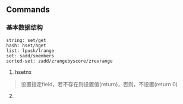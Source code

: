 ## Commands
### 基本数据结构
```
string: set/get
hash: hset/hget
list: lpush/lrange
set: sadd/smembers
sorted-set: zadd/zrangebyscore/zrevrange
```
1. hsetnx
  > 设置指定field，若不存在则设置值(return)，否则，不设置(return 0)
2. 
